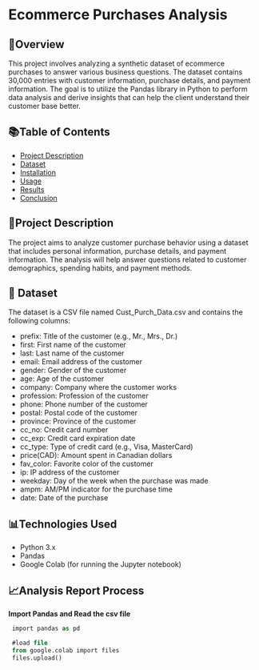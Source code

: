 # Ecommerce Purchases Analysis

## 📌Overview
This project involves analyzing a synthetic dataset of ecommerce purchases to answer various business questions. The dataset contains 30,000 entries with customer information, purchase details, and payment information. The goal is to utilize the Pandas library in Python to perform data analysis and derive insights that can help the client understand their customer base better.

## 📚Table of Contents
- [Project Description](#Project_Description)
- [Dataset](#Dataset)
- [Installation](#Installation)
- [Usage](#Usage)
- [Results]([#Results)
- [Conclusion](#Conclusion)

## 📌Project Description
The project aims to analyze customer purchase behavior using a dataset that includes personal information, purchase details, and payment information. The analysis will help answer questions related to customer demographics, spending habits, and payment methods.

## 🚀 Dataset
The dataset is a CSV file named Cust_Purch_Data.csv and contains the following columns:
- prefix: Title of the customer (e.g., Mr., Mrs., Dr.)
- first: First name of the customer
- last: Last name of the customer
- email: Email address of the customer
- gender: Gender of the customer
- age: Age of the customer
- company: Company where the customer works
- profession: Profession of the customer
- phone: Phone number of the customer
- postal: Postal code of the customer
- province: Province of the customer
- cc_no: Credit card number
- cc_exp: Credit card expiration date
- cc_type: Type of credit card (e.g., Visa, MasterCard)
- price(CAD): Amount spent in Canadian dollars
- fav_color: Favorite color of the customer
- ip: IP address of the customer
- weekday: Day of the week when the purchase was made
- ampm: AM/PM indicator for the purchase time
- date: Date of the purchase

## 📊Technologies Used
- Python 3.x
- Pandas
- Google Colab (for running the Jupyter notebook)

## 📈Analysis Report Process

**Import Pandas and Read the csv file**

```sql
 import pandas as pd

 #load file
 from google.colab import files
 files.upload()
```
